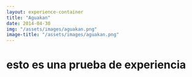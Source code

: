 ```yaml
---
layout: experience-container
title: "Aguakan"
date: 2014-04-30
img: "/assets/images/aguakan.png"
image-title: "/assets/images/aguakan.png"
---
```

# esto es una prueba de experiencia